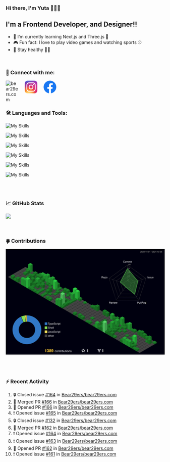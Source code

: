 ### Hi there, I'm Yuta 🤟🏻🐻

## I'm a Frontend Developer, and Designer!!

- 🌱 I’m currently learning Next.js and Three.js 🤣
- 🎮 Fun fact: I love to play video games and watching sports ⚾️
- 🏃 Stay healthy 🏋🏻

<br />

### :wave: Connect with me:

[<img align="left" alt="bear29ers.com" width="40px" src="https://user-images.githubusercontent.com/39920490/156489586-f125813b-e344-46d6-9306-f5786684b976.jpg" style="margin-right: 20px;" />](https://bear29ers.com)
[<img align="left" alt="Yuta Okuma | Instagram" width="40px" src="https://github.com/github/explore/blob/main/topics/instagram/instagram.png?raw=true" style="margin-right: 20px;" />](https://www.instagram.com/bear29ers/)
[<img align="left" alt="Yuta Okuma | Facebook" width="40px" src="https://github.com/github/explore/blob/main/topics/facebook/facebook.png?raw=true" style="margin-right: 20px;" />](https://www.facebook.com/bear29ers/)

<!-- [<img align="left" alt="Yuta Okuma | Wantedly" width="40px" src="https://user-images.githubusercontent.com/39920490/156489528-fdc520d6-10f1-43b6-8bf8-fadf8dcf1a90.jpg" style="margin-right: 20px;" />](https://www.wantedly.com/id/yuta_okuma_b) -->

<br />
<br />
<br />
<br />

### :hammer_and_wrench: Languages and Tools:

![My Skills](https://skillicons.dev/icons?i=html,css,sass,bootstrap,tailwind,js,ts,jquery,threejs,react)

![My Skills](https://skillicons.dev/icons?i=styledcomponents,emotion,materialui,nextjs,vercel,vue,nuxt,pinia,nodejs,express)

![My Skills](https://skillicons.dev/icons?i=webpack,vite,jest,vitest,babel,regex,npm,pnpm,php,laravel)

![My Skills](https://skillicons.dev/icons?i=mysql,sqlite,docker,git,github,githubactions,aws,firebase,vim,neovim)

![My Skills](https://skillicons.dev/icons?i=linux,bash,lua,markdown,svg,webstorm,vscode,atom,figma,xd)

![My Skills](https://skillicons.dev/icons?i=ps,ai,pr,ae,postman,sentry,codepen,stackoverflow,discord,apple)

<br />
<br />

### :chart_with_upwards_trend: GitHub Stats

<div style="display: flex;">
    <a href="https://github.com/Bear29ers">
        <img height="220px;" src="https://github-readme-stats-bear29ers.vercel.app/api?username=Bear29ers&show_icons=true&theme=bear">
    </a>
</div>

<br />
<br />

### :four_leaf_clover: Contributions

![](./profile-3d-contrib/profile-night-green.svg)

<br />
<br />

### :zap: Recent Activity

<!--START_SECTION:activity-->

1. 🔒 Closed issue [#164](https://github.com/Bear29ers/bear29ers.com/issues/164) in [Bear29ers/bear29ers.com](https://github.com/Bear29ers/bear29ers.com)
2. 🎉 Merged PR [#166](https://github.com/Bear29ers/bear29ers.com/pull/166) in [Bear29ers/bear29ers.com](https://github.com/Bear29ers/bear29ers.com)
3. 💪 Opened PR [#166](https://github.com/Bear29ers/bear29ers.com/pull/166) in [Bear29ers/bear29ers.com](https://github.com/Bear29ers/bear29ers.com)
4. ❗ Opened issue [#165](https://github.com/Bear29ers/bear29ers.com/issues/165) in [Bear29ers/bear29ers.com](https://github.com/Bear29ers/bear29ers.com)
5. 🔒 Closed issue [#132](https://github.com/Bear29ers/bear29ers.com/issues/132) in [Bear29ers/bear29ers.com](https://github.com/Bear29ers/bear29ers.com)
6. 🎉 Merged PR [#162](https://github.com/Bear29ers/bear29ers.com/pull/162) in [Bear29ers/bear29ers.com](https://github.com/Bear29ers/bear29ers.com)
7. ❗ Opened issue [#164](https://github.com/Bear29ers/bear29ers.com/issues/164) in [Bear29ers/bear29ers.com](https://github.com/Bear29ers/bear29ers.com)
8. ❗ Opened issue [#163](https://github.com/Bear29ers/bear29ers.com/issues/163) in [Bear29ers/bear29ers.com](https://github.com/Bear29ers/bear29ers.com)
9. 💪 Opened PR [#162](https://github.com/Bear29ers/bear29ers.com/pull/162) in [Bear29ers/bear29ers.com](https://github.com/Bear29ers/bear29ers.com)
10. ❗ Opened issue [#161](https://github.com/Bear29ers/bear29ers.com/issues/161) in [Bear29ers/bear29ers.com](https://github.com/Bear29ers/bear29ers.com)

<!--END_SECTION:activity-->
